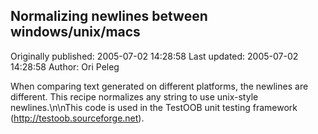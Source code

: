 ## Normalizing newlines between windows/unix/macs

Originally published: 2005-07-02 14:28:58
Last updated: 2005-07-02 14:28:58
Author: Ori Peleg

When comparing text generated on different platforms, the newlines are different. This recipe normalizes any string to use unix-style newlines.\n\nThis code is used in the TestOOB unit testing framework (http://testoob.sourceforge.net).